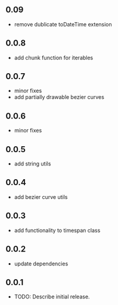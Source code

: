## 0.09
* remove dublicate toDateTime extension

## 0.0.8
* add chunk function for iterables

## 0.0.7
* minor fixes
* add partially drawable bezier curves

## 0.0.6
* minor fixes

## 0.0.5
* add string utils

## 0.0.4
* add bezier curve utils

## 0.0.3
* add functionality to timespan class

## 0.0.2
* update dependencies

## 0.0.1

* TODO: Describe initial release.
